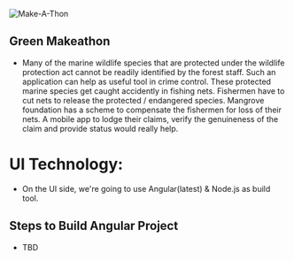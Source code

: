 ![Make-A-Thon](https://github.com/Avijit-07/make-a-thon-ui/workflows/Make-A-Thon/badge.svg?branch=develop)

## Green Makeathon
- Many of the marine wildlife species that are protected under the wildlife protection act cannot be readily identified by the forest staff. Such an application can help as useful tool in crime control. 
 These protected marine species get caught accidently in fishing nets. Fishermen have to cut nets to release the protected / endangered species. Mangrove foundation has a scheme to compensate the fishermen for loss of their nets. A mobile app to lodge their claims, verify the genuineness of the claim and provide status would really help.

# UI Technology:
- On the UI side, we're going to use Angular(latest) & Node.js as build tool.

## Steps to Build Angular Project
- TBD
